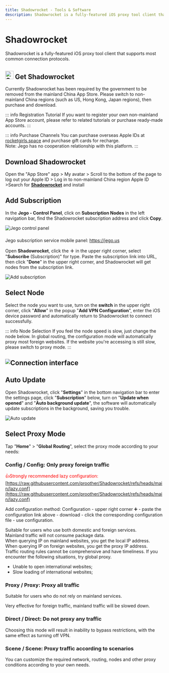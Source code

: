 ```yaml
---
title: Shadowrocket - Tools & Software
description: Shadowrocket is a fully-featured iOS proxy tool client that supports most common connection protocols.
---
```


# Shadowrocket

Shadowrocket is a fully-featured iOS proxy tool client that supports most common connection protocols.

## <img src="/images/image_spaces_2FtaiByLw8cj0IZKJTlaiM_2Fuploads_2F7AV6HDd5wUpQFm7nVO7V_2Fshadowrocket_1.png" width="26" height="26" alt="Shadowrocket icon"> Get Shadowrocket

Currently Shadowrocket has been required by the government to be removed from the mainland China App Store. Please switch to non-mainland China regions (such as US, Hong Kong, Japan regions), then purchase and download.

::: info Registration Tutorial
If you want to register your own non-mainland App Store account, please refer to related tutorials or purchase ready-made accounts.
:::

::: info Purchase Channels
You can purchase overseas Apple IDs at [rocketgirls.space](https://www.rocketgirls.space/) and purchase gift cards for recharge.\
Note: Jego has no cooperation relationship with this platform.
:::

## Download Shadowrocket

Open the "App Store" app > My avatar > Scroll to the bottom of the page to log out your Apple ID > Log in to non-mainland China region Apple ID[ ](https://apps.apple.com/us/app/quantumult-x/id1443988620)>Search for [**Shadowrocket**](https://apps.apple.com/us/app/shadowrocket/id932747118) and install

## Add Subscription

In the **Jego - Control Panel**, click on **Subscription Nodes** in the left navigation bar, find the Shadowrocket subscription address and click **Copy**.

<img src="/images/image_spaces_2FtaiByLw8cj0IZKJTlaiM_2Fuploads_2FR0ByTjT0xp3A9tvDTjft_2Fimage_2.png" alt="Jego control panel">

<div class="tip custom-block" style="padding-top: 8px">

Jego subscription service mobile panel: <https://jego.us>

</div>

Open **Shadowrocket**, click the **＋** in the upper right corner, select "**Subscribe** (Subscription)" for type. Paste the subscription link into URL, then click "**Done**" in the upper right corner, and Shadowrocket will get nodes from the subscription link.

<img src="/images/image_spaces_2FtaiByLw8cj0IZKJTlaiM_2Fuploads_2FOBAhmS7As9DK6SaRhEkD_2Fimage_3.png" alt="Add subscription">

## Select Node

Select the node you want to use, turn on the **switch** in the upper right corner, click "**Allow**" in the popup "**Add VPN Configuration**", enter the iOS device password and automatically return to Shadowrocket to connect successfully.

::: info Node Selection
If you feel the node speed is slow, just change the node below. In global routing, the configuration mode will automatically proxy most foreign websites. If the website you're accessing is still slow, please switch to proxy mode.
:::

## <img src="/images/image_spaces_2FtaiByLw8cj0IZKJTlaiM_2Fuploads_2F4lRzV037szhl6p8vID4X_2Fimage_1.png" alt="Connection interface">

## **Auto Update**

Open Shadowrocket, click "**Settings**" in the bottom navigation bar to enter the settings page, click "**Subscription**" below, turn on "**Update when opened**" and "**Auto background update**", the software will automatically update subscriptions in the background, saving you trouble.

<img src="/images/image_spaces_2FtaiByLw8cj0IZKJTlaiM_2Fuploads_2FnkMkolFKD3sT6aZExoM3_2Fimage_2.png" alt="Auto update">

## Select Proxy Mode

Tap "**Home**" > "**Global Routing**", select the proxy mode according to your needs:

### **Config / Config: Only proxy foreign traffic**

<span style="color:red;">👍Strongly recommended lazy configuration:</span>\
[https://raw.githubusercontent.com/proother/Shadowrocket/refs/heads/main/lazy.conf](https://raw.githubusercontent.com/proother/Shadowrocket/refs/heads/main/lazy.conf)

Add configuration method: Configuration - upper right corner ➕ - paste the configuration link above - download - click the corresponding configuration file - use configuration.

Suitable for users who use both domestic and foreign services.\
Mainland traffic will not consume package data.\
When querying IP on mainland websites, you get the local IP address.\
When querying IP on foreign websites, you get the proxy IP address.\
Traffic routing rules cannot be comprehensive and have timeliness. If you encounter the following situations, try global proxy.

* Unable to open international websites;
* Slow loading of international websites;

### **Proxy / Proxy: Proxy all traffic**

Suitable for users who do not rely on mainland services.

Very effective for foreign traffic, mainland traffic will be slowed down.

### **Direct / Direct: Do not proxy any traffic**

Choosing this mode will result in inability to bypass restrictions, with the same effect as turning off VPN.

### **Scene / Scene: Proxy traffic according to scenarios**

You can customize the required network, routing, nodes and other proxy conditions according to your own needs. 